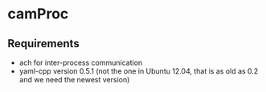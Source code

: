 camProc
=========

Requirements
-------------

* ach for inter-process communication
* yaml-cpp version 0.5.1 (not the one in Ubuntu 12.04, that is as old as 0.2 and we need the newest version)
